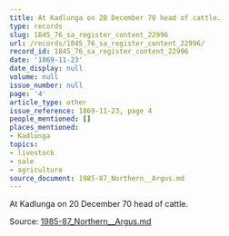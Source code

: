 ```yaml
---
title: At Kadlunga on 20 December 70 head of cattle.
type: records
slug: 1845_76_sa_register_content_22996
url: /records/1845_76_sa_register_content_22996/
record_id: 1845_76_sa_register_content_22996
date: '1869-11-23'
date_display: null
volume: null
issue_number: null
page: '4'
article_type: other
issue_reference: 1869-11-23, page 4
people_mentioned: []
places_mentioned:
- Kadlunga
topics:
- livestock
- sale
- agriculture
source_document: 1985-87_Northern__Argus.md
---
```


At Kadlunga on 20 December 70 head of cattle.

Source: [1985-87_Northern__Argus.md](/downloads/markdown/1985-87_Northern__Argus.md)
